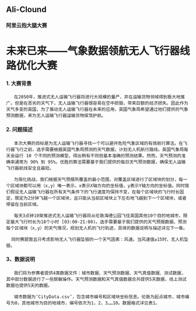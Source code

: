 ## Ali-Clound

#### 阿里云抱大腿大赛


# 未来已来——气象数据领航无人飞行器线路优化大赛

 
#### 1. 大赛背景

       在2050年，推进式无人运输飞行器将进行大规模的量产，并在运输货物领域得到极大地推广。但是在恶劣的天气下，无人运输飞行器很容易在空中损毁，带来巨额的经济损失。因此作为天气多变的英国，为了推动无人运输飞行器在未来的应用，英国气象局希望通过他们提供的气象预测数据，来为无人运输飞行器运输货物保驾护航。

#### 2. 问题描述

       本次大赛的目标是为无人运输飞行器寻找一个可以避开危险气象区域的有效航行算法。在飞行器飞行之前，选手需要根据英国气象局预测的天气数据，计划无人机航行路线。英国气象局每天会运行 10 个不同的预测模型，得出稍有不同但基本准确的预测结果。然而，天气预测的准确率通常为 90% 到 95%。优胜的算法需要基于我们提供的每日天气预测数据，确保无人运输飞行器航线安全且最短。

       为简化挑战，我们根据天气预报所覆盖的最小范围，对覆盖区域进行了区域块的划分，每一个区域块都可以用（x,y）唯一表示，x表示X轴方向的坐标值，y表示Y轴方向的坐标值。同时我们假设无人运输飞行器在所有天气条件下的飞行速度均保持不变，在每个区域块的飞行时长固定，限定为2分钟飞越一个区域块，且只能从当前区域块上下左右地飞越到下一个区域块，或者停留在当前区域。

       每天3点钟10架推进式无人运输飞行器将从伦敦海德公园飞往英国其他10个目的地城市，限定最大飞行时长为18个小时 [03:00-21:00)。选手需要基于我们提供的天气预报数据，预测每个区域块（x,y）的天气情况，规划无人机的飞行轨迹，具体的数据说明与描述详见下一章。

      同时赛题暂且只考虑影响无人飞行器坠毁的一个天气因素：风速。当风速值≥15时，无人机坠毁。

#### 3、数据说明   

       我们将为参赛者提供4类数据文件：城市数据、天气预测数据、天气真值数据、测试数据，其中部分数据进行了一些脱敏操作。天气预测数据和天气真值数据总共提供5天数据，线上测试数据也提供5天的数据。

       城市数据为‘CityData.csv’，包含城市编号和区域块坐标信息。伦敦为起点城市，城市编号为0，其他城市为目的地城市，编号依次为1，2，3……10。数据格式详见表1。
       
       
